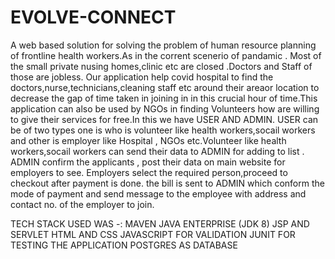 # EVOLVE-CONNECT

A web based solution for solving the problem of human resource planning of frontline health workers.As  in the corrent scenerio of pandamic . Most of the small private nusing homes,clinic etc are closed .Doctors and Staff of those are jobless. Our application help covid hospital to find the doctors,nurse,technicians,cleaning staff etc around their areaor location  to decrease the gap of time taken in joining  in in this crucial hour of time.This application can also be used by NGOs in finding Volunteers how are willing to give their services for free.In this we have USER AND ADMIN.
 USER can be of two types one is  who is volunteer like health workers,socail workers and other is employer like Hospital , NGOs etc.Volunteer like health workers,socail workers can send their data to ADMIN for adding to list .
 ADMIN confirm the applicants , post their data on main website for employers to see. Employers select the required person,proceed to checkout after payment is done. the bill is sent to ADMIN which conform the mode  of payment and send message to the employee with address and contact no. of the employer to join.

TECH STACK USED WAS -:
MAVEN
JAVA ENTERPRISE (JDK 8)
JSP AND SERVLET
HTML  AND CSS
JAVASCRIPT FOR VALIDATION
JUNIT FOR TESTING THE APPLICATION
POSTGRES   AS DATABASE
